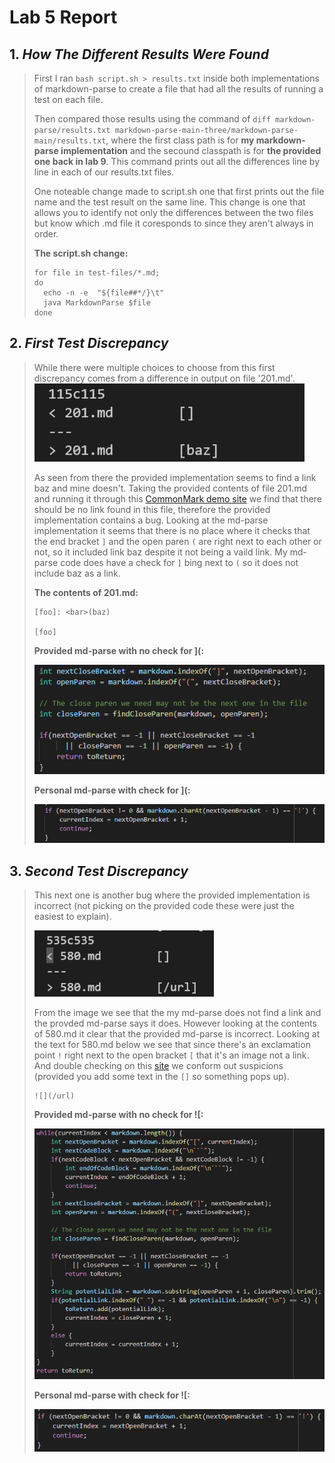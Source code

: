 # **Lab 5 Report**
## 1. *How The Different Results Were Found*
>
> First I ran `bash script.sh > results.txt` inside both implementations of markdown-parse to create a file that had all the results of running a test on each file. 
> 
> Then compared those results using the command of `diff markdown-parse/results.txt markdown-parse-main-three/markdown-parse-main/results.txt`, where the first class path is for **my markdown-parse implementation** and the secound classpath is for **the provided one back in lab 9**. This command prints out all the differences line by line in each of our results.txt files. 
>
> One noteable change made to script.sh one that first prints out the file name and the test result on the same line. This change is one that allows you to identify not only the differences between the two files but know which .md file it coresponds to since they aren't always in order. 
>
> **The script.sh change:**
> ```
> for file in test-files/*.md;
> do
>   echo -n -e  "${file##*/}\t"
>   java MarkdownParse $file
> done
> ```

## 2. *First Test Discrepancy*
>  While there were multiple choices to choose from this first discrepancy comes from a difference in output on file '201.md'. 
> ![image-of-diff](https://github.com/quistian241/cse15l-lab-reports/blob/main/lab_5_images/Lab5_2.png?raw=true)
>
> As seen from there the provided implementation seems to find a link baz and mine doesn't. Taking the provided contents of file 201.md and running it through this   [CommonMark demo site](https://spec.commonmark.org/dingus/) we find that there should be no link found in this file, therefore the provided implementation contains a bug. Looking at the md-parse implementation it seems that there is no place where it checks that the end bracket `]` and the open paren `(` are right next to each other or not, so it included link baz despite it not being a vaild link. My md-parse code does have a check for `]` bing next to `(` so it does not include baz as a link. 
>
> **The contents of 201.md:** 
>```
>[foo]: <bar>(baz)
>
>[foo]
>```
> **Provided md-parse with no check for ](:**
> 
> ![the-image-baka](https://github.com/quistian241/cse15l-lab-reports/blob/main/lab_5_images/Lab5_3.png?raw=true)
>
> **Personal md-parse with check for ](:**
> 
> ![personal-flex?](https://github.com/quistian241/cse15l-lab-reports/blob/main/lab_5_images/Lab5_4.png?raw=true)
>

## 3. *Second Test Discrepancy*
> This next one is another bug where the provided implementation is incorrect (not picking on the provided code these were just the easiest to explain).
> 
> ![image-of-diff-two](https://github.com/quistian241/cse15l-lab-reports/blob/main/lab_5_images/Lab5_5.png?raw=true)
>
> From the image we see that the my md-parse does not find a link and the provded md-parse says it does. However looking at the contents of 580.md it clear that the provided md-parse is incorrect. Looking at the text for 580.md below we see that since there's an exclamation point `!` right next to the open bracket `[` that it's an image not a link. And double checking on this [site](https://spec.commonmark.org/dingus/) we conform out suspicions (provided you add some text in the `[]` so something pops up). 
> ```
> ![](/url)
>
> ```
>
> **Provided md-parse with no check for ![:**
>
> ![image-baka-two](https://github.com/quistian241/cse15l-lab-reports/blob/main/lab_5_images/Lab5_6.png?raw=true)
>
> **Personal md-parse with check for ![:**
>
> ![i'm_not_trying_to_flex](https://github.com/quistian241/cse15l-lab-reports/blob/main/lab_5_images/Lab5_7.png?raw=true)